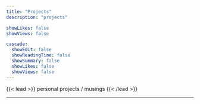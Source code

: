 ```yaml
---
title: "Projects"
description: "projects"

showLikes: false
showViews: false

cascade:
  showEdit: false
  showReadingTime: false
  showSummary: false
  showLikes: false
  showViews: false
---
```


{{< lead >}}
personal projects / musings 
{{< /lead >}}

---